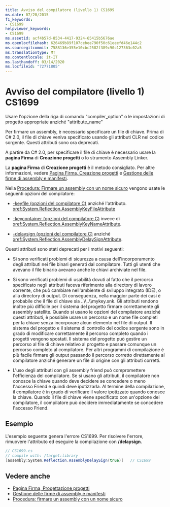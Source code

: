 ```yaml
---
title: Avviso del compilatore (livello 1) CS1699
ms.date: 07/20/2015
f1_keywords:
- CS1699
helpviewer_keywords:
- CS1699
ms.assetid: acf4b57d-8534-4417-9324-65415b5676ae
ms.openlocfilehash: 626469b89f107cebee790f50c61eeefd46e144c2
ms.sourcegitcommit: 7588136e355e10cbc2582f389c90c127363c02a5
ms.translationtype: MT
ms.contentlocale: it-IT
ms.lasthandoff: 03/14/2020
ms.locfileid: "72771805"
---
```

# <a name="compiler-warning-level-1-cs1699"></a>Avviso del compilatore (livello 1) CS1699
Usare l'opzione della riga di comando "compiler_option" o le impostazioni di progetto appropriate anziché "attribute_name"  
  
 Per firmare un assembly, è necessario specificare un file di chiave. Prima di C# 2.0, il file di chiave veniva specificato usando gli attributi CLR nel codice sorgente. Questi attributi sono ora deprecati.  
  
 A partire da C# 2.0, per specificare il file di chiave è necessario usare la **pagina Firma** di **Creazione progetti** o lo strumento Assembly Linker.  
  
 La **pagina Firma** di **Creazione progetti** è il metodo consigliato. Per altre informazioni, vedere [Pagina Firma, Creazione progetti](/visualstudio/ide/reference/signing-page-project-designer) e [Gestione delle firme di assembly e manifesti](/visualstudio/ide/managing-assembly-and-manifest-signing).  
  
 Nella [Procedura: Firmare un assembly con un nome sicuro](../../../standard/assembly/sign-strong-name.md) vengono usate le seguenti opzioni del compilatore:  
  
- [-keyfile (opzioni del compilatore C)](../compiler-options/keyfile-compiler-option.md) anziché l'attributo. <xref:System.Reflection.AssemblyKeyFileAttribute>  
  
- [-keycontainer (opzioni del compilatore C)](../compiler-options/keycontainer-compiler-option.md) invece di <xref:System.Reflection.AssemblyKeyNameAttribute>.  
  
- [-delaysign (opzioni del compilatore C)](../compiler-options/delaysign-compiler-option.md) anziché <xref:System.Reflection.AssemblyDelaySignAttribute>.  
  
 Questi attributi sono stati deprecati per i motivi seguenti:  
  
- Si sono verificati problemi di sicurezza a causa dell'incorporamento degli attributi nei file binari generati dal compilatore. Tutti gli utenti che avevano il file binario avevano anche le chiavi archiviate nel file.  
  
- Si sono verificati problemi di usabilità dovuti al fatto che il percorso specificato negli attributi faceva riferimento alla directory di lavoro corrente, che può cambiare nell'ambiente di sviluppo integrato (IDE), o alla directory di output. Di conseguenza, nella maggior parte dei casi è probabile che il file di chiave sia ..\\\\..\\\mykey.snk. Gli attributi rendono inoltre più difficile per il sistema del progetto firmare correttamente gli assembly satellite. Quando si usano le opzioni del compilatore anziché questi attributi, è possibile usare un percorso e un nome file completi per la chiave senza incorporare alcun elemento nel file di output. Il sistema del progetto e il sistema di controllo del codice sorgente sono in grado di modificare correttamente il percorso completo quando i progetti vengono spostati. Il sistema del progetto può gestire un percorso al file di chiave relativo al progetto e passare comunque un percorso completo al compilatore. Per altri programmi di compilazione è più facile firmare gli output passando il percorso corretto direttamente al compilatore anziché generare un file di origine con gli attributi corretti.  
  
- L'uso degli attributi con gli assembly friend può compromettere l'efficienza del compilatore. Se si usano gli attributi, il compilatore non conosce la chiave quando deve decidere se concedere o meno l'accesso Friend e quindi deve ipotizzarla. Al termine della compilazione, il compilatore è in grado di verificare il valore ipotizzato quando conosce la chiave. Quando il file di chiave viene specificato con un'opzione del compilatore, il compilatore può decidere immediatamente se concedere l'accesso Friend.  
  
## <a name="example"></a>Esempio  
 L'esempio seguente genera l'errore CS1699. Per risolvere l'errore, rimuovere l'attributo ed eseguire la compilazione con **/delaysign**.  
  
```csharp  
// CS1699.cs  
// compile with: /target:library  
[assembly:System.Reflection.AssemblyDelaySign(true)]   // CS1699  
```  
  
## <a name="see-also"></a>Vedere anche

- [Pagina Firma, Progettazione progetti](/visualstudio/ide/reference/signing-page-project-designer)
- [Gestione delle firme di assembly e manifesti](/visualstudio/ide/managing-assembly-and-manifest-signing)
- [Procedura: firmare un assembly con un nome sicuro](../../../standard/assembly/sign-strong-name.md)
